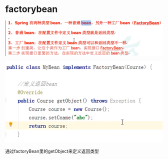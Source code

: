 # factorybean

![](.gitbook/assets/image%20%2821%29.png)

![](.gitbook/assets/image%20%2820%29.png)

通过factoryBean里的getObject来定义返回类型


